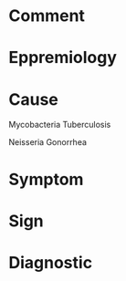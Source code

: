 # Comment

# Eppremiology

# Cause

Mycobacteria Tuberculosis

Neisseria Gonorrhea

# Symptom

# Sign

# Diagnostic
